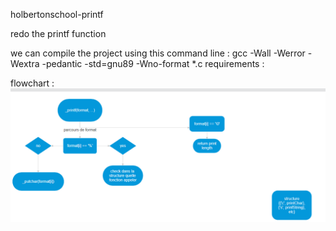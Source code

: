 holbertonschool-printf

redo the printf function

we can compile the project using this command line : gcc -Wall -Werror -Wextra -pedantic -std=gnu89 -Wno-format \*.c
requirements :

flowchart : ![alt text](image.png)
